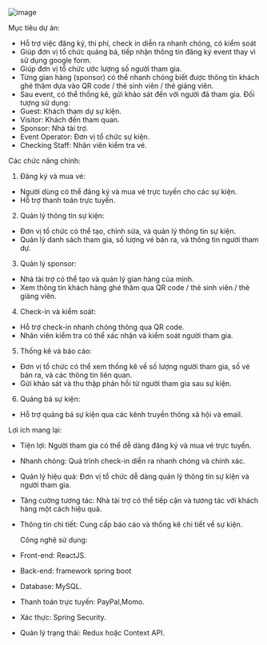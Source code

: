 ![image](https://github.com/user-attachments/assets/ac41959d-69e3-408f-a908-5c93751a6c88)

Mục tiêu dự án:
- Hỗ trợ việc đăng ký, thi phí, check in diễn ra nhanh chóng, có kiểm soát
-	Giúp đơn vị tổ chức quảng bá, tiếp nhận thông tin đăng ký event thay vì sử dụng google form.
-	Giúp đơn vị tổ chức ước lượng số người tham gia.
-	Từng gian hàng (sponsor) có thể nhanh chóng biết được thông tin khách ghé thăm dựa vào QR code / thẻ sinh viên / thẻ giảng viên.
-	Sau event, có thể thống kê, gửi khảo sát đến với người đã tham gia.
Đối tượng sử dụng:
-	Guest: Khách tham dự sự kiện.
-	Visitor: Khách đến tham quan.
-	Sponsor: Nhà tài trợ.
-	Event Operator: Đơn vị tổ chức sự kiện.
-	Checking Staff: Nhân viên kiểm tra vé.

Các chức năng chính:
1.	Đăng ký và mua vé:
-	Người dùng có thể đăng ký và mua vé trực tuyến cho các sự kiện.
-	Hỗ trợ thanh toán trực tuyến.
2.	Quản lý thông tin sự kiện:
-	Đơn vị tổ chức có thể tạo, chỉnh sửa, và quản lý thông tin sự kiện.
-	Quản lý danh sách tham gia, số lượng vé bán ra, và thông tin người tham dự.
3.	Quản lý sponsor:
-	Nhà tài trợ có thể tạo và quản lý gian hàng của mình.
-	Xem thông tin khách hàng ghé thăm qua QR code / thẻ sinh viên / thẻ giảng viên.
4.	Check-in và kiểm soát:
-	Hỗ trợ check-in nhanh chóng thông qua QR code.
-	Nhân viên kiểm tra có thể xác nhận và kiểm soát người tham gia.
5.	Thống kê và báo cáo:
-	Đơn vị tổ chức có thể xem thống kê về số lượng người tham gia, số vé bán ra, và các thông tin liên quan.
-	Gửi khảo sát và thu thập phản hồi từ người tham gia sau sự kiện.
6.	Quảng bá sự kiện:
-	Hỗ trợ quảng bá sự kiện qua các kênh truyền thông xã hội và email.

  Lợi ích mang lại:
-	Tiện lợi: Người tham gia có thể dễ dàng đăng ký và mua vé trực tuyến.
-	Nhanh chóng: Quá trình check-in diễn ra nhanh chóng và chính xác.
-	Quản lý hiệu quả: Đơn vị tổ chức dễ dàng quản lý thông tin sự kiện và người tham gia.
-	Tăng cường tương tác: Nhà tài trợ có thể tiếp cận và tương tác với khách hàng một cách hiệu quả.
-	Thông tin chi tiết: Cung cấp báo cáo và thống kê chi tiết về sự kiện.

 	Công nghệ sử dụng:
-	Front-end: ReactJS.
-	Back-end: framework spring boot
-	Database: MySQL.
-	Thanh toán trực tuyến: PayPal,Momo.
-	Xác thực: Spring Security.
-	Quản lý trạng thái: Redux hoặc Context API.
